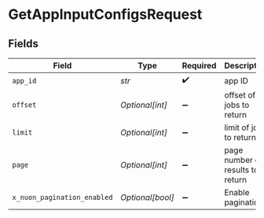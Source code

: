 # GetAppInputConfigsRequest


## Fields

| Field                            | Type                             | Required                         | Description                      |
| -------------------------------- | -------------------------------- | -------------------------------- | -------------------------------- |
| `app_id`                         | *str*                            | :heavy_check_mark:               | app ID                           |
| `offset`                         | *Optional[int]*                  | :heavy_minus_sign:               | offset of jobs to return         |
| `limit`                          | *Optional[int]*                  | :heavy_minus_sign:               | limit of jobs to return          |
| `page`                           | *Optional[int]*                  | :heavy_minus_sign:               | page number of results to return |
| `x_nuon_pagination_enabled`      | *Optional[bool]*                 | :heavy_minus_sign:               | Enable pagination                |